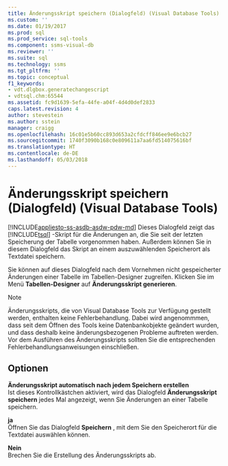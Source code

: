 ```yaml
---
title: Änderungsskript speichern (Dialogfeld) (Visual Database Tools) | Microsoft-Dokumentation
ms.custom: ''
ms.date: 01/19/2017
ms.prod: sql
ms.prod_service: sql-tools
ms.component: ssms-visual-db
ms.reviewer: ''
ms.suite: sql
ms.technology: ssms
ms.tgt_pltfrm: ''
ms.topic: conceptual
f1_keywords:
- vdt.dlgbox.generatechangescript
- vdtsql.chm:65544
ms.assetid: fc9d1639-5efa-44fe-a04f-4d4d0def2833
caps.latest.revision: 4
author: stevestein
ms.author: sstein
manager: craigg
ms.openlocfilehash: 16c01e5b60cc893d653a2cfdcff846ee9e6bcb27
ms.sourcegitcommit: 1740f3090b168c0e809611a7aa6fd514075616bf
ms.translationtype: HT
ms.contentlocale: de-DE
ms.lasthandoff: 05/03/2018
---
```

# <a name="save-change-script-dialog-box-visual-database-tools"></a>Änderungsskript speichern (Dialogfeld) (Visual Database Tools)
[!INCLUDE[appliesto-ss-asdb-asdw-pdw-md](../../includes/appliesto-ss-asdb-asdw-pdw-md.md)]
Dieses Dialogfeld zeigt das [!INCLUDE[tsql](../../includes/tsql_md.md)] -Skript für die Änderungen an, die Sie seit der letzten Speicherung der Tabelle vorgenommen haben. Außerdem können Sie in diesem Dialogfeld das Skript an einem auszuwählenden Speicherort als Textdatei speichern.  
  
Sie können auf dieses Dialogfeld nach dem Vornehmen nicht gespeicherter Änderungen einer Tabelle im Tabellen-Designer zugreifen. Klicken Sie im Menü **Tabellen-Designer** auf **Änderungsskript generieren**.  
  
> [!NOTE]  
> Änderungsskripts, die von Visual Database Tools zur Verfügung gestellt werden, enthalten keine Fehlerbehandlung. Dabei wird angenommmen, dass seit dem Öffnen des Tools keine Datenbankobjekte geändert wurden, und dass deshalb keine änderungsbezogenen Probleme auftreten werden. Vor dem Ausführen des Änderungsskripts sollten Sie die entsprechenden Fehlerbehandlungsanweisungen einschließen.  
  
## <a name="options"></a>Optionen  
**Änderungsskript automatisch nach jedem Speichern erstellen**  
Ist dieses Kontrollkästchen aktiviert, wird das Dialogfeld **Änderungsskript speichern** jedes Mal angezeigt, wenn Sie Änderungen an einer Tabelle speichern.  
  
**ja**  
Öffnen Sie das Dialogfeld **Speichern** , mit dem Sie den Speicherort für die Textdatei auswählen können.  
  
**Nein**  
Brechen Sie die Erstellung des Änderungsskripts ab.  
  
